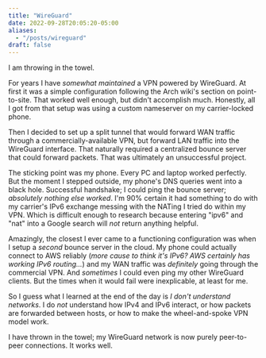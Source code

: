 ```yaml
---
title: "WireGuard"
date: 2022-09-28T20:05:20-05:00
aliases:
  - "/posts/wireguard"
draft: false
---
```


I am throwing in the towel.

For years I have *somewhat maintained* a VPN powered by WireGuard.
At first it was a simple configuration following the Arch wiki's section
on point-to-site.
That worked well enough, but didn't accomplish much.
Honestly, all I got from that setup was using a custom nameserver on
my carrier-locked phone.

Then I decided to set up a split tunnel that would forward WAN traffic
through a commercially-available VPN,
but forward LAN traffic into the WireGuard interface.
That naturally required a centralized bounce server that could forward packets.
That was ultimately an unsuccessful project.

The sticking point was my phone.
Every PC and laptop worked perfectly.
But the moment I stepped outside, my phone's DNS queries went into a black
hole.
Successful handshake;
I could ping the bounce server;
*absolutely nothing else worked*.
I'm 90% certain it had something to do with my carrier's IPv6 exchange messing
with the NATing I tried do within my VPN.
Which is difficult enough to research because entering "ipv6" and "nat" into
a Google search will *not* return anything helpful.

Amazingly, the closest I ever came to a functioning configuration was when I
setup a *second* bounce server in the cloud.
My phone could actually connect to AWS reliably
(*more cause to think it's IPv6? AWS certainly has working IPv6 routing...*)
and my WAN traffic was *definitely* going through the commercial VPN.
And *sometimes* I could even ping my other WireGuard clients.
But the times when it would fail were inexplicable, at least for me.

So I guess what I learned at the end of the day is *I don't understand
networks*.
I do *not* understand how IPv4 and IPv6 interact, or
how packets are forwarded between hosts, or
how to make the wheel-and-spoke VPN model work.

I have thrown in the towel;
my WireGuard network is now purely peer-to-peer connections.
It works well.

